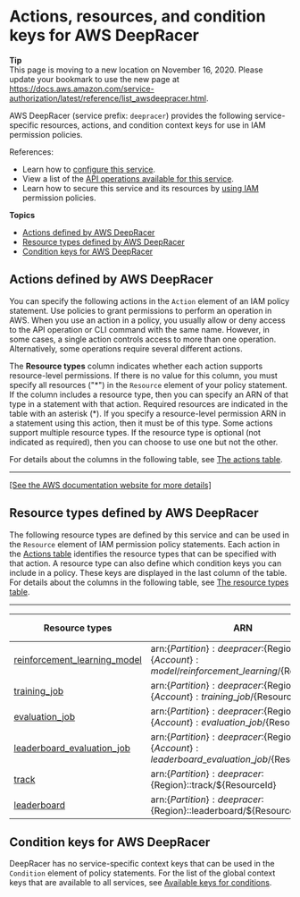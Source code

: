 # Actions, resources, and condition keys for AWS DeepRacer<a name="list_awsdeepracer"></a>

**Tip**  
This page is moving to a new location on November 16, 2020\. Please update your bookmark to use the new page at [https://docs\.aws\.amazon\.com/service\-authorization/latest/reference/list\_awsdeepracer\.html](https://docs.aws.amazon.com/service-authorization/latest/reference/list_awsdeepracer.html)\. 

AWS DeepRacer \(service prefix: `deepracer`\) provides the following service\-specific resources, actions, and condition context keys for use in IAM permission policies\.

References:
+ Learn how to [configure this service](https://docs.aws.amazon.com/deepracer/latest/developerguide/what-is-deepracer.html)\.
+ View a list of the [API operations available for this service](${UserGuideDocPage})\.
+ Learn how to secure this service and its resources by [using IAM](https://docs.aws.amazon.com/deepracer/latest/developerguide/deepracer-understand-required-permissions-and-iam-roles.html) permission policies\.

**Topics**
+ [Actions defined by AWS DeepRacer](#awsdeepracer-actions-as-permissions)
+ [Resource types defined by AWS DeepRacer](#awsdeepracer-resources-for-iam-policies)
+ [Condition keys for AWS DeepRacer](#awsdeepracer-policy-keys)

## Actions defined by AWS DeepRacer<a name="awsdeepracer-actions-as-permissions"></a>

You can specify the following actions in the `Action` element of an IAM policy statement\. Use policies to grant permissions to perform an operation in AWS\. When you use an action in a policy, you usually allow or deny access to the API operation or CLI command with the same name\. However, in some cases, a single action controls access to more than one operation\. Alternatively, some operations require several different actions\.

The **Resource types** column indicates whether each action supports resource\-level permissions\. If there is no value for this column, you must specify all resources \("\*"\) in the `Resource` element of your policy statement\. If the column includes a resource type, then you can specify an ARN of that type in a statement with that action\. Required resources are indicated in the table with an asterisk \(\*\)\. If you specify a resource\-level permission ARN in a statement using this action, then it must be of this type\. Some actions support multiple resource types\. If the resource type is optional \(not indicated as required\), then you can choose to use one but not the other\.

For details about the columns in the following table, see [The actions table](reference_policies_actions-resources-contextkeys.md#actions_table)\.


****  
[\[See the AWS documentation website for more details\]](http://docs.aws.amazon.com/IAM/latest/UserGuide/list_awsdeepracer.html)

## Resource types defined by AWS DeepRacer<a name="awsdeepracer-resources-for-iam-policies"></a>

The following resource types are defined by this service and can be used in the `Resource` element of IAM permission policy statements\. Each action in the [Actions table](#awsdeepracer-actions-as-permissions) identifies the resource types that can be specified with that action\. A resource type can also define which condition keys you can include in a policy\. These keys are displayed in the last column of the table\. For details about the columns in the following table, see [The resource types table](reference_policies_actions-resources-contextkeys.md#resources_table)\.


****  

| Resource types | ARN | Condition keys | 
| --- | --- | --- | 
|   [ reinforcement\_learning\_model ](https://docs.aws.amazon.com/deepracer/latest/developerguide/deepracer-get-started-training-model.html)  |  arn:$\{Partition\}:deepracer:$\{Region\}:$\{Account\}:model/reinforcement\_learning/$\{ResourceId\}  |  | 
|   [ training\_job ](https://docs.aws.amazon.com/deepracer/latest/developerguide/deepracer-get-started-training-model.html)  |  arn:$\{Partition\}:deepracer:$\{Region\}:$\{Account\}:training\_job/$\{ResourceId\}  |  | 
|   [ evaluation\_job ](https://docs.aws.amazon.com/deepracer/latest/developerguide/deepracer-get-started-test-in-simulator.html)  |  arn:$\{Partition\}:deepracer:$\{Region\}:$\{Account\}: evaluation\_job/$\{ResourceId\}  |  | 
|   [ leaderboard\_evaluation\_job ](https://docs.aws.amazon.com/deepracer/latest/developerguide/deepracer-submit-model-to-leaderboard.html)  |  arn:$\{Partition\}:deepracer:$\{Region\}:$\{Account\}:leaderboard\_evaluation\_job/$\{ResourceId\}  |  | 
|   [ track ](https://docs.aws.amazon.com/deepracer/latest/developerguide/deepracer-console-train-evaluate-models.html)  |  arn:$\{Partition\}:deepracer:$\{Region\}::track/$\{ResourceId\}  |  | 
|   [ leaderboard ](https://docs.aws.amazon.com/deepracer/latest/developerguide/deepracer-submit-model-to-leaderboard.html)  |  arn:$\{Partition\}:deepracer:$\{Region\}::leaderboard/$\{ResourceId\}  |  | 

## Condition keys for AWS DeepRacer<a name="awsdeepracer-policy-keys"></a>

DeepRacer has no service\-specific context keys that can be used in the `Condition` element of policy statements\. For the list of the global context keys that are available to all services, see [Available keys for conditions](reference_policies_condition-keys.html#AvailableKeys)\.